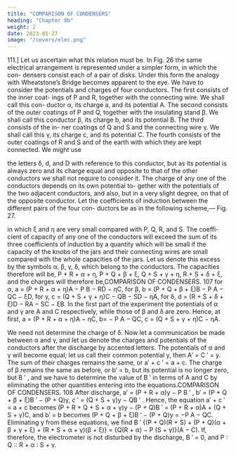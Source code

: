 ```yaml
---
title: "COMPARISON OF CONDENSERS"
heading: "Chapter 8b"
weight: 2
date: 2023-05-27
image: "/covers/elec.png"
---
```



111.] Let us ascertain what this relation must be. In Fig. 26 the same
electrical arrangement is represented under a simpler form, in which the con-
densers consist each of a pair of disks. Under this form the analogy with
Wheatstone’s Bridge becomes apparent to the eye. We have to consider the
potentials and charges of four conductors. The first consists of the inner coat-
ings of P and R, together with the connecting wire. We shall call this con-
ductor α, its charge a, and its potential A. The second consists of the outer
coatings of P and Q, together with the insulating stand β. We shall call this
conductor β, its charge b, and its potential B. The third consists of the in-
ner coatings of Q and S and the connecting wire γ. We shall call this γ, its
charge c, and its potential C. The fourth consists of the outer coatings of R
and S and of the earth with which they are kept connected. We might use

the letters δ, d, and D with reference to this conductor, but as its potential is
always zero and its charge equal and opposite to that of the other conductors
we shall not require to consider it.
The charge of any one of the conductors depends on its own potential to-
gether with the potentials of the two adjacent conductors, and also, but in a
very slight degree, on that of the opposite conductor.
Let the coefficients of induction between the different pairs of the four con-
ductors be as in the following scheme,—
Fig. 27.

in which ξ and η are very small compared with P, Q, R, and S. The coeffi-
cient of capacity of any one of the conductors will exceed the sum of its three
coefficients of induction by a quantity which will be small if the capacity of
the knobs of the jars and their connecting wires are small compared with the
whole capacities of the jars. Let us denote this excess by the symbols α, β,
γ, δ, which belong to the conductors. The capacities therefore will be,
P + R + α + η,
P + Q + β + ξ,
Q + S + γ + η,
R + S + δ + ξ,
and the charges will therefore be,COMPARISON OF CONDENSERS.
107
for α,
a = (P + R + α + η)A − P B − RD − ηC,
for β,
b = (P + Q + β + ξ)B − P A − QC − ξD,
for γ,
c = (Q + S + γ + η)C − QB − SD − ηA,
for δ,
d = (R + S + δ + ξ)D − RA − SC − ξB.
In the first part of the experiment the potentials of α and γ are A and C
respectively, while those of β and δ are zero. Hence, at first,
a = (P + R + α + η)A − ηC,
b=
− P A − QC,
c = (Q + S + γ + η)C − ηA.

We need not determine the charge of δ.
Now let a communication be made between α and γ, and let us denote
the charges and potentials of the conductors after the discharge by accented
letters. The potentials of α and γ will become equal; let us call their common
potential y, then
A′ = C ′ = y.
The sum of their charges remains the same, or
a′ + c ′ = a + c.
The charge of β remains the same as before, or
b′ = b,
but its potential is no longer zero, but B ′ , and we have to determine the value
of B ′ in terms of A and C by eliminating the other quantities entering into
the equations.COMPARISON OF CONDENSERS.
108
After discharge,
a′ = (P + R + α)y − P B ′ ,
b′ = (P + Q + β + ξ)B ′ − (P + Q)y,
c ′ = (Q + S + γ)y − QB ′ .
Hence, the equation a′ + c ′ = a + c becomes
(P + R + Q + S + α + γ)y − (P + Q)B ′ = (P + R + α)A + (Q + S + γ)C,
and b′ = b becomes
(P + Q + β + ξ)B ′ − (P + Q)y = −P A − QC.
Eliminating y from these equations, we find
B ′ {(P + Q)(R + S) + (P + Q)(α + β + γ + ξ) + (R + S + α + γ)(β + ξ)}
= {Q(R + α) − P (S + γ)}(A − C).
If, therefore, the electrometer is not disturbed by the discharge, B ′ = 0, and
P ∶ Q ∶∶ R + α ∶ S + γ.

